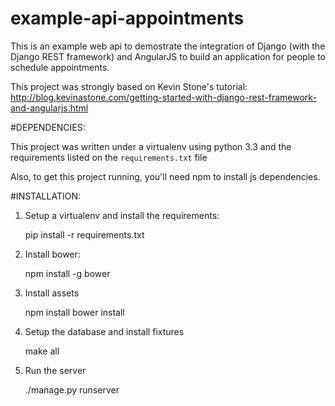 example-api-appointments
======================

This is an example web api to demostrate the integration of Django (with the
Django REST framework) and AngularJS to build an application for people to
schedule appointments.

This project was strongly based on Kevin Stone's tutorial:
http://blog.kevinastone.com/getting-started-with-django-rest-framework-and-angularjs.html

#DEPENDENCIES:

This project was written under a virtualenv using python 3.3 and the
requirements listed on the `requirements.txt` file

Also, to get this project running, you'll need npm to install js dependencies.


#INSTALLATION:

1. Setup a virtualenv and install the requirements:

    pip install -r requirements.txt

2. Install bower:
    
    npm install -g bower

3. Install assets
    
    npm install
    bower install

4. Setup the database and install fixtures

    make all

5. Run the server

    ./manage.py runserver

